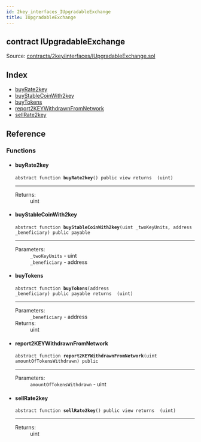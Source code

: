 ```yaml
---
id: 2key_interfaces_IUpgradableExchange
title: IUpgradableExchange
---
```


<div class="contract-doc"><div class="contract"><h2 class="contract-header"><span class="contract-kind">contract</span> IUpgradableExchange</h2><div class="source">Source: <a href="https://github.com/2keynet/web3-alpha/blob/v0.0.3/contracts/2key/interfaces/IUpgradableExchange.sol" target="_blank">contracts/2key/interfaces/IUpgradableExchange.sol</a></div></div><div class="index"><h2>Index</h2><ul><li><a href="2key_interfaces_IUpgradableExchange.html#buyRate2key">buyRate2key</a></li><li><a href="2key_interfaces_IUpgradableExchange.html#buyStableCoinWith2key">buyStableCoinWith2key</a></li><li><a href="2key_interfaces_IUpgradableExchange.html#buyTokens">buyTokens</a></li><li><a href="2key_interfaces_IUpgradableExchange.html#report2KEYWithdrawnFromNetwork">report2KEYWithdrawnFromNetwork</a></li><li><a href="2key_interfaces_IUpgradableExchange.html#sellRate2key">sellRate2key</a></li></ul></div><div class="reference"><h2>Reference</h2><div class="functions"><h3>Functions</h3><ul><li><div class="item function"><span id="buyRate2key" class="anchor-marker"></span><h4 class="name">buyRate2key</h4><div class="body"><code class="signature"><span>abstract </span>function <strong>buyRate2key</strong><span>() </span><span>public </span><span>view </span><span>returns  (uint) </span></code><hr/><dl><dt><span class="label-return">Returns:</span></dt><dd>uint</dd></dl></div></div></li><li><div class="item function"><span id="buyStableCoinWith2key" class="anchor-marker"></span><h4 class="name">buyStableCoinWith2key</h4><div class="body"><code class="signature"><span>abstract </span>function <strong>buyStableCoinWith2key</strong><span>(uint _twoKeyUnits, address _beneficiary) </span><span>public </span><span>payable </span></code><hr/><dl><dt><span class="label-parameters">Parameters:</span></dt><dd><div><code>_twoKeyUnits</code> - uint</div><div><code>_beneficiary</code> - address</div></dd></dl></div></div></li><li><div class="item function"><span id="buyTokens" class="anchor-marker"></span><h4 class="name">buyTokens</h4><div class="body"><code class="signature"><span>abstract </span>function <strong>buyTokens</strong><span>(address _beneficiary) </span><span>public </span><span>payable </span><span>returns  (uint) </span></code><hr/><dl><dt><span class="label-parameters">Parameters:</span></dt><dd><div><code>_beneficiary</code> - address</div></dd><dt><span class="label-return">Returns:</span></dt><dd>uint</dd></dl></div></div></li><li><div class="item function"><span id="report2KEYWithdrawnFromNetwork" class="anchor-marker"></span><h4 class="name">report2KEYWithdrawnFromNetwork</h4><div class="body"><code class="signature"><span>abstract </span>function <strong>report2KEYWithdrawnFromNetwork</strong><span>(uint amountOfTokensWithdrawn) </span><span>public </span></code><hr/><dl><dt><span class="label-parameters">Parameters:</span></dt><dd><div><code>amountOfTokensWithdrawn</code> - uint</div></dd></dl></div></div></li><li><div class="item function"><span id="sellRate2key" class="anchor-marker"></span><h4 class="name">sellRate2key</h4><div class="body"><code class="signature"><span>abstract </span>function <strong>sellRate2key</strong><span>() </span><span>public </span><span>view </span><span>returns  (uint) </span></code><hr/><dl><dt><span class="label-return">Returns:</span></dt><dd>uint</dd></dl></div></div></li></ul></div></div></div>
